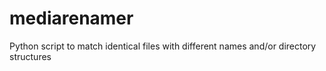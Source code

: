 mediarenamer
============

Python script to match identical files with different names and/or directory structures